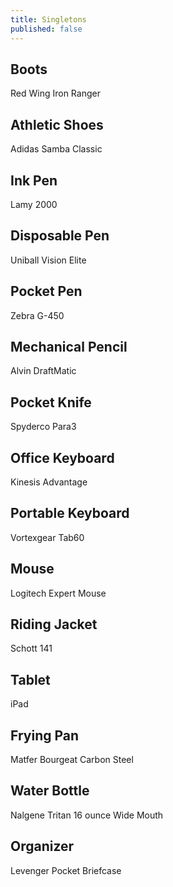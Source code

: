 ```yaml
---
title: Singletons
published: false
---
```


## Boots
Red Wing Iron Ranger

## Athletic Shoes
Adidas Samba Classic

## Ink Pen
Lamy 2000

## Disposable Pen
Uniball Vision Elite

## Pocket Pen
Zebra G-450

## Mechanical Pencil
Alvin DraftMatic

## Pocket Knife
Spyderco Para3

## Office Keyboard
Kinesis Advantage

## Portable Keyboard
Vortexgear Tab60

## Mouse
Logitech Expert Mouse

## Riding Jacket
Schott 141

## Tablet
iPad

## Frying Pan
Matfer Bourgeat Carbon Steel

## Water Bottle
Nalgene Tritan 16 ounce Wide Mouth

## Organizer
Levenger Pocket Briefcase
